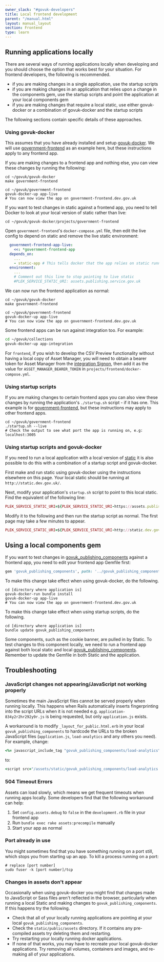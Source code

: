 ```yaml
---
owner_slack: "#govuk-developers"
title: Local frontend development
parent: "/manual.html"
layout: manual_layout
section: Frontend
type: learn
---
```


## Running applications locally

There are several ways of running applications locally when developing and you should choose the option that works best for your situation. For frontend developers, the following is recommended.

- if you are making changes in a single application, use the startup scripts
- if you are making changes in an application that relies upon a change in the components gem, use the startup scripts and point the application at your local components gem
- if you are making changes that require a local static, use either govuk-docker or a combination of govuk-docker and the startup scripts

The following sections contain specific details of these approaches.

### Using govuk-docker

This assumes that you have already installed and setup [govuk-docker]. We will use [government-frontend] as an example here, but these instructions apply to any frontend app.

If you are making changes to a frontend app and nothing else, you can view these changes by running the following:

```shell
cd ~/govuk/govuk-docker
make government-frontend

cd ~/govuk/government-frontend
govuk-docker-up app-live
# You can now view the app on government-frontend.dev.gov.uk
```

If you want to test changes in static against a frontend app, you need to tell Docker to look at your local version of static rather than live:

```shell
cd ~/govuk/govuk-docker/projects/government-frontend
```

Open `government-frontend`'s `docker-compose.yml` file, then edit the live config to depend on static and remove the live static environment:

```yaml
  government-frontend-app-live:
    <<: *government-frontend-app
  depends_on:
    ...
    - static-app # This tells docker that the app relies on static running locally
  environment:
    ...
    # Comment out this line to stop pointing to live static
    #PLEK_SERVICE_STATIC_URI: assets.publishing.service.gov.uk
```

We can now run the frontend application as normal:

```shell
cd ~/govuk/govuk-docker
make government-frontend

cd ~/govuk/government-frontend
govuk-docker-up app-live
# You can now view the app on government-frontend.dev.gov.uk
```

Some frontend apps can be run against integration too. For example:

```sh
cd ~/govuk/collections
govuk-docker-up app-integration
```

For `frontend`, if you wish to develop the CSV Preview functionality without having a local copy of Asset Manager, you will need to obtain a bearer token for Asset Manager from the [integration Signon](https://signon.integration.publishing.service.gov.uk/api_users), then add it as the value for `ASSET_MANAGER_BEARER_TOKEN` in `projects/frontend/docker-compose.yml`.

### Using startup scripts

If you are making changes to certain frontend apps you can also view these changes by running the application's `./startup.sh` script - if it has one. This example is for [government-frontend], but these instructions may apply to other frontend apps.

```shell
cd ~/govuk/government-frontend
./startup.sh --live
# Check the output to see what port the app is running on, e.g: localhost:3005
```

### Using startup scripts and govuk-docker

If you need to run a local application with a local version of [static] it is also possible to do this with a combination of a startup script and govuk-docker.

First make and run static using govuk-docker using the instructions elsewhere on this page. Your local static should be running at `http://static.dev.gov.uk/`.

Next, modify your application's `startup.sh` script to point to this local static. Find the equivalent of the following line:

```ruby
PLEK_SERVICE_STATIC_URI=${PLEK_SERVICE_STATIC_URI-https://assets.publishing.service.gov.uk}
```

Modify it to the following and then run the startup script as normal. The first page may take a few minutes to appear.

```ruby
PLEK_SERVICE_STATIC_URI=${PLEK_SERVICE_STATIC_URI-http://static.dev.gov.uk}
```

## Using a local components gem

If you want to test changes in [govuk_publishing_components] against a frontend app, you need to edit your frontend app Gemfile first:

```ruby
gem 'govuk_publishing_components', path: '../govuk_publishing_components'
```

To make this change take effect when using govuk-docker, do the following.

```shell
cd [directory where application is]
govuk-docker-run bundle install
govuk-docker-up app-live
# You can now view the app on government-frontend.dev.gov.uk
```

To make this change take effect when using startup scripts, do the following.

```shell
cd [directory where application is]
bundle update govuk_publishing_components
```

Some components, such as the cookie banner, are pulled in by Static. To test changes to this component locally, we need to run a frontend app against both local static and local [govuk_publishing_components]. Remember to update the Gemfile in both Static and the application.

## Troubleshooting

### JavaScript changes not appearing/JavaScript not working properly

Sometimes the main JavaScript files cannot be served properly when running locally. This happens when Rails automatically inserts fingerprinting into the script URLs when it is not needed e.g. `application-834y2r2hr292y9r.js` is being requested, but only `application.js` exists.

A workaround is to modify `_layout_for_public.html.erb` in your local `govuk_publishing_components` to hardcode the URLs to the broken JavaScript files (`application.js`, `load-analytics` and any others you need). For example, change:

```ruby
<%= javascript_include_tag "govuk_publishing_components/load-analytics" %>
```

to:

```ruby
<script src="/assets/static/govuk_publishing_components/load-analytics.js"></script>
```

### 504 Timeout Errors

Assets can load slowly, which means we get frequent timeouts when running apps locally. Some developers find that the following workaround can help:

1. Set `config.assets.debug` to `false` in the `development.rb` file in your frontend app
1. Run `bundle exec rake assets:precompile` manually
1. Start your app as normal

### Port already in use

You might sometimes find that you have something running on a port still, which stops you from starting up an app. To kill a process running on a port:

```shell
# replace [port number]
sudo fuser -k [port number]/tcp
```

[govuk_app_config]: https://github.com/alphagov/govuk_app_config
[frontend]: https://github.com/alphagov/frontend
[static]: https://github.com/alphagov/static
[govuk_publishing_components]: https://github.com/alphagov/govuk_publishing_components
[government-frontend]: https://github.com/alphagov/government-frontend
[govuk-docker]: https://github.com/alphagov/govuk-docker/blob/master/README.md

### Changes in assets don't appear

Occasionally when using govuk-docker you might find that changes made to JavaScript or Sass files aren't reflected in the browser, particularly when running a local Static and making changes to `govuk_publishing_components`. If this happens try the following.

- Check that all of your locally running applications are pointing at your local `govuk_publishing_components`.
- Check the `static/public/assets` directory. If it contains any pre-compiled assets try deleting them and restarting.
- Try restarting your locally running docker applications.
- If none of that works, you may have to recreate your local govuk-docker applications. Try removing all volumes, containers and images, and re-making all of your applications.
